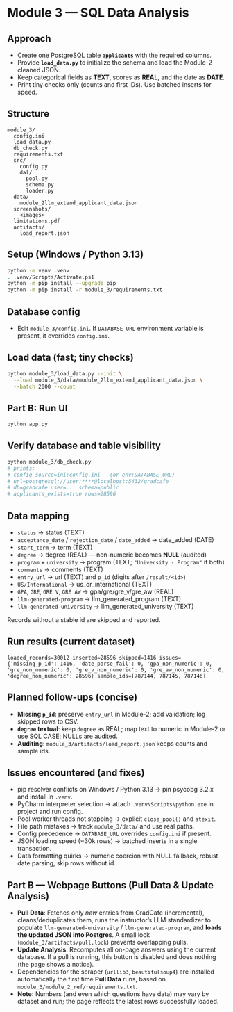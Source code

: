 # Module 3 — SQL Data Analysis

## Approach
- Create one PostgreSQL table **`applicants`** with the required columns.
- Provide **`load_data.py`** to initialize the schema and load the Module-2 cleaned JSON.
- Keep categorical fields as **TEXT**, scores as **REAL**, and the date as **DATE**.
- Print tiny checks only (counts and first IDs). Use batched inserts for speed.

## Structure
~~~
module_3/
  config.ini
  load_data.py
  db_check.py
  requirements.txt
  src/
    config.py
    dal/
      pool.py
      schema.py
      loader.py
  data/
    module_2llm_extend_applicant_data.json
  screenshots/
    <images>
  limitations.pdf
  artifacts/
    load_report.json
~~~

## Setup (Windows / Python 3.13)
~~~bash
python -m venv .venv
. .venv/Scripts/Activate.ps1
python -m pip install --upgrade pip
python -m pip install -r module_3/requirements.txt
~~~

## Database config
- Edit `module_3/config.ini`. If `DATABASE_URL` environment variable is present, it overrides `config.ini`.

## Load data (fast; tiny checks)
~~~bash
python module_3/load_data.py --init \
  --load module_3/data/module_2llm_extend_applicant_data.json \
  --batch 2000 --count
~~~

## Part B: Run UI
~~~bash
python app.py
~~~

## Verify database and table visibility
~~~bash
python module_3/db_check.py
# prints:
# config_source=ini:config.ini   (or env:DATABASE_URL)
# url=postgresql://user:****@localhost:5432/gradcafe
# db=gradcafe user=... schema=public
# applicants_exists=true rows=28596
~~~

## Data mapping
- `status` → status (TEXT)  
- `acceptance_date` / `rejection_date` / `date_added` → date_added (DATE)  
- `start_term` → term (TEXT)  
- `degree` → degree (REAL) — non-numeric becomes **NULL** (audited)  
- `program` + `university` → program (TEXT; `"University - Program"` if both)  
- `comments` → comments (TEXT)  
- `entry_url` → url (TEXT) and `p_id` (digits after `/result/<id>`)  
- `US/International` → us_or_international (TEXT)  
- `GPA`, `GRE`, `GRE V`, `GRE AW` → gpa/gre/gre_v/gre_aw (REAL)  
- `llm-generated-program` → llm_generated_program (TEXT)  
- `llm-generated-university` → llm_generated_university (TEXT)

Records without a stable id are skipped and reported.

## Run results (current dataset)
~~~text
loaded_records=30012 inserted=28596 skipped=1416 issues={'missing_p_id': 1416, 'date_parse_fail': 0, 'gpa_non_numeric': 0, 'gre_non_numeric': 0, 'gre_v_non_numeric': 0, 'gre_aw_non_numeric': 0, 'degree_non_numeric': 28596} sample_ids=[787144, 787145, 787146]
~~~

## Planned follow-ups (concise)
- **Missing `p_id`**: preserve `entry_url` in Module-2; add validation; log skipped rows to CSV.
- **`degree` textual**: keep `degree` as REAL; map text to numeric in Module-2 or use SQL CASE; NULLs are audited.
- **Auditing**: `module_3/artifacts/load_report.json` keeps counts and sample ids.

## Issues encountered (and fixes)
- pip resolver conflicts on Windows / Python 3.13 → pin psycopg 3.2.x and install in `.venv`.
- PyCharm interpreter selection → attach `.venv\Scripts\python.exe` in project and run config.
- Pool worker threads not stopping → explicit `close_pool()` and `atexit`.
- File path mistakes → track `module_3/data/` and use real paths.
- Config precedence → `DATABASE_URL` overrides `config.ini` if present.
- JSON loading speed (≈30k rows) → batched inserts in a single transaction.
- Data formatting quirks → numeric coercion with NULL fallback, robust date parsing, skip rows without id.

## Part B — Webpage Buttons (Pull Data & Update Analysis)

- **Pull Data**: Fetches only *new* entries from GradCafe (incremental), cleans/deduplicates them, runs the instructor’s LLM standardizer to populate `llm-generated-university` / `llm-generated-program`, and **loads the updated JSON into Postgres**. A small lock (`module_3/artifacts/pull.lock`) prevents overlapping pulls.
- **Update Analysis**: Recomputes all on-page answers using the current database. If a pull is running, this button is disabled and does nothing (the page shows a notice).
- Dependencies for the scraper (`urllib3`, `beautifulsoup4`) are installed automatically the first time **Pull Data** runs, based on `module_3/module_2_ref/requirements.txt`.
- **Note:** Numbers (and even which questions have data) may vary by dataset and run; the page reflects the latest rows successfully loaded.

